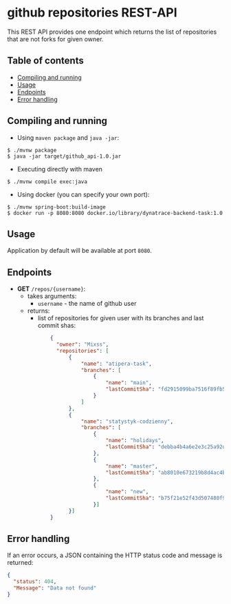 # github repositories REST-API

This REST API provides one endpoint which returns the list of repositories that are not forks for given owner. 

## Table of contents

- [Compiling and running](#compiling-and-running)
- [Usage](#usage)
- [Endpoints](#endpoints)
- [Error handling](#error-handling)

## Compiling and running
- Using `maven package` and `java -jar`:
```
$ ./mvnw package
$ java -jar target/github_api-1.0.jar
```
- Executing directly with maven
```
$ ./mvnw compile exec:java
```
- Using docker (you can specify your own port):
```
$ ./mvnw spring-boot:build-image
$ docker run -p 8080:8080 docker.io/library/dynatrace-backend-task:1.0
```

## Usage

Application by default will be available at port `8080`.

## Endpoints
- **GET** `/repos/{username}`:
    - takes arguments:
        - `username` - the name of github user
    - returns:
      - list of repositories for given user with its branches and last commit shas:
        ```json
            {
              "owner": "Mixss",
              "repositories": [
                  {
                      "name": "atipera-task",
                      "branches": [
                          {
                              "name": "main",
                              "lastCommitSha": "fd2915099ba7516f89fb529338ec10f941845736"
                          }
                      ]
                  },
                  {
                      "name": "statystyk-codzienny",
                      "branches": [
                          {
                              "name": "holidays",
                              "lastCommitSha": "debba4b4a6e2e3c25a92d4f492b118023b22819a"
                          },
                          {
                              "name": "master",
                              "lastCommitSha": "ab8010e673219b8d4ac4bbdbf17d19c39251b3b5"
                          },
                          {
                              "name": "new",
                              "lastCommitSha": "b75f21e52f43d507480f9ca9b56afdd84fd78289"
                          }]
                  }]
            }
        ```
      
## Error handling
If an error occurs, a JSON containing the HTTP status code and message is returned:
```json
{
  "status": 404,
  "Message": "Data not found"
}
```
